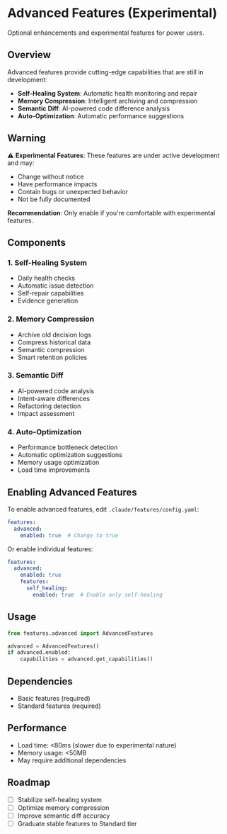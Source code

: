 # Advanced Features (Experimental)

Optional enhancements and experimental features for power users.

## Overview

Advanced features provide cutting-edge capabilities that are still in development:

- **Self-Healing System**: Automatic health monitoring and repair
- **Memory Compression**: Intelligent archiving and compression
- **Semantic Diff**: AI-powered code difference analysis
- **Auto-Optimization**: Automatic performance suggestions

## Warning

⚠️ **Experimental Features**: These features are under active development and may:
- Change without notice
- Have performance impacts
- Contain bugs or unexpected behavior
- Not be fully documented

**Recommendation**: Only enable if you're comfortable with experimental features.

## Components

### 1. Self-Healing System
- Daily health checks
- Automatic issue detection
- Self-repair capabilities
- Evidence generation

### 2. Memory Compression
- Archive old decision logs
- Compress historical data
- Semantic compression
- Smart retention policies

### 3. Semantic Diff
- AI-powered code analysis
- Intent-aware differences
- Refactoring detection
- Impact assessment

### 4. Auto-Optimization
- Performance bottleneck detection
- Automatic optimization suggestions
- Memory usage optimization
- Load time improvements

## Enabling Advanced Features

To enable advanced features, edit `.claude/features/config.yaml`:

```yaml
features:
  advanced:
    enabled: true  # Change to true
```

Or enable individual features:

```yaml
features:
  advanced:
    enabled: true
    features:
      self_healing:
        enabled: true  # Enable only self-healing
```

## Usage

```python
from features.advanced import AdvancedFeatures

advanced = AdvancedFeatures()
if advanced.enabled:
    capabilities = advanced.get_capabilities()
```

## Dependencies

- Basic features (required)
- Standard features (required)

## Performance

- Load time: <80ms (slower due to experimental nature)
- Memory usage: <50MB
- May require additional dependencies

## Roadmap

- [ ] Stabilize self-healing system
- [ ] Optimize memory compression
- [ ] Improve semantic diff accuracy
- [ ] Graduate stable features to Standard tier
